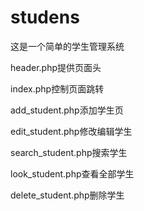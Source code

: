 # studens
这是一个简单的学生管理系统

header.php提供页面头

index.php控制页面跳转

add_student.php添加学生页

edit_student.php修改编辑学生

search_student.php搜索学生

look_student.php查看全部学生

delete_student.php删除学生

